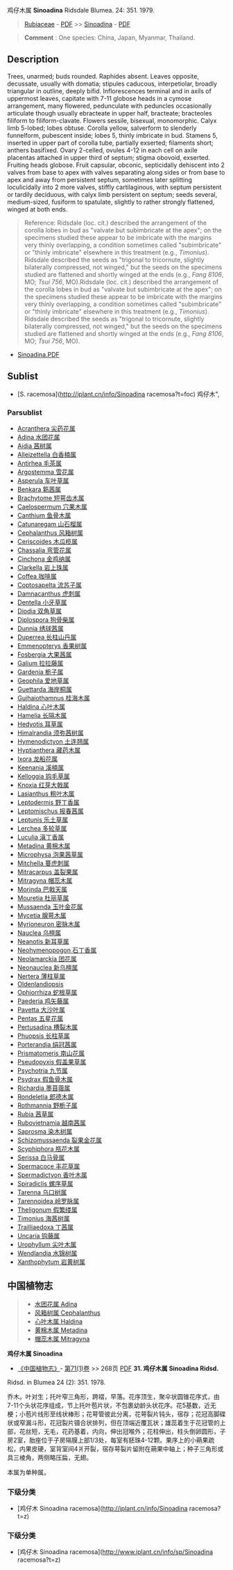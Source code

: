 鸡仔木属 **Sinoadina** Ridsdale Blumea. 24: 351. 1979.

> [Rubiaceae](http://iplant.cn/info/Rubiaceae?t=foc) - [PDF](http://www.iplant.cn/foc/pdf/Rubiaceae.pdf) >> [Sinoadina](http://iplant.cn/info/Sinoadina?t=foc) - [PDF](http://www.iplant.cn/foc/pdf/Sinoadina.pdf)

> **Comment** : 
> One species: China, Japan, Myanmar, Thailand.

## Description

Trees, unarmed; buds rounded. Raphides absent. Leaves opposite, decussate, usually with domatia; stipules caducous, interpetiolar, broadly triangular in outline, deeply bifid. Inflorescences terminal and in axils of uppermost leaves, capitate with 7-11 globose heads in a cymose arrangement, many flowered, pedunculate with peduncles occasionally articulate though usually ebracteate in upper half, bracteate; bracteoles filiform to filiform-clavate. Flowers sessile, bisexual, monomorphic. Calyx limb 5-lobed; lobes obtuse. Corolla yellow, salverform to slenderly funnelform, pubescent inside; lobes 5, thinly imbricate in bud. Stamens 5, inserted in upper part of corolla tube, partially exserted; filaments short; anthers basifixed. Ovary 2-celled, ovules 4-12 in each cell on axile placentas attached in upper third of septum; stigma obovoid, exserted. Fruiting heads globose. Fruit capsular, obconic, septicidally dehiscent into 2 valves from base to apex with valves separating along sides or from base to apex and away from persistent septum, sometimes later splitting loculicidally into 2 more valves, stiffly cartilaginous, with septum persistent or tardily deciduous, with calyx limb persistent on septum; seeds several, medium-sized, fusiform to spatulate, slightly to rather strongly flattened, winged at both ends.


> Reference: 
> Ridsdale (loc. cit.) described the arrangement of the corolla lobes in bud as \"valvate but subimbricate at the apex\"; on the specimens studied these appear to be imbricate with the margins very thinly overlapping, a condition sometimes called \"subimbricate\" or \"thinly imbricate\" elsewhere in this treatment (e.g., *Timonius*). Ridsdale described the seeds as \"trigonal to tricornute, slightly bilaterally compressed, not winged,\" but the seeds on the specimens studied are flattened and shortly winged at the ends (e.g., *Fang 8106*, MO; *Tsui 756*, MO).Ridsdale (loc. cit.) described the arrangement of the corolla lobes in bud as \"valvate but subimbricate at the apex\"; on the specimens studied these appear to be imbricate with the margins very thinly overlapping, a condition sometimes called \"subimbricate\" or \"thinly imbricate\" elsewhere in this treatment (e.g., *Timonius*). Ridsdale described the seeds as \"trigonal to tricornute, slightly bilaterally compressed, not winged,\" but the seeds on the specimens studied are flattened and shortly winged at the ends (e.g., *Fang 8106*, MO; *Tsui 756*, MO).


* [Sinoadina.PDF](http://www.iplant.cn/foc/pdf/Sinoadina.pdf)

## Sublist

* [S.  racemosa](http://iplant.cn/info/Sinoadina racemosa?t=foc) 鸡仔木",

### Parsublist

* [Acranthera  尖药花属](http://iplant.cn/info/Acranthera?t=foc)
* [Adina  水团花属](http://iplant.cn/info/Adina?t=foc)
* [Aidia  茜树属](http://iplant.cn/info/Aidia?t=foc)
* [Alleizettella  白香楠属](http://iplant.cn/info/Alleizettella?t=foc)
* [Antirhea  毛茶属](http://iplant.cn/info/Antirhea?t=foc)
* [Argostemma  雪花属](http://iplant.cn/info/Argostemma?t=foc)
* [Asperula  车叶草属](http://iplant.cn/info/Asperula?t=foc)
* [Benkara  簕茜属](http://iplant.cn/info/Benkara?t=foc)
* [Brachytome  短萼齿木属](http://iplant.cn/info/Brachytome?t=foc)
* [Caelospermum  穴果木属](http://iplant.cn/info/Caelospermum?t=foc)
* [Canthium  鱼骨木属](http://iplant.cn/info/Canthium?t=foc)
* [Catunaregam  山石榴属](http://iplant.cn/info/Catunaregam?t=foc)
* [Cephalanthus  风箱树属](http://iplant.cn/info/Cephalanthus?t=foc)
* [Ceriscoides  木瓜榄属](http://iplant.cn/info/Ceriscoides?t=foc)
* [Chassalia  弯管花属](http://iplant.cn/info/Chassalia?t=foc)
* [Cinchona  金鸡纳属](http://iplant.cn/info/Cinchona?t=foc)
* [Clarkella  岩上珠属](http://iplant.cn/info/Clarkella?t=foc)
* [Coffea  咖啡属](http://iplant.cn/info/Coffea?t=foc)
* [Coptosapelta  流苏子属](http://iplant.cn/info/Coptosapelta?t=foc)
* [Damnacanthus  虎刺属](http://iplant.cn/info/Damnacanthus?t=foc)
* [Dentella  小牙草属](http://iplant.cn/info/Dentella?t=foc)
* [Diodia  双角草属](http://iplant.cn/info/Diodia?t=foc)
* [Diplospora  狗骨柴属](http://iplant.cn/info/Diplospora?t=foc)
* [Dunnia  绣球茜属](http://iplant.cn/info/Dunnia?t=foc)
* [Duperrea  长柱山丹属](http://iplant.cn/info/Duperrea?t=foc)
* [Emmenopterys  香果树属](http://iplant.cn/info/Emmenopterys?t=foc)
* [Fosbergia  大果茜属](http://iplant.cn/info/Fosbergia?t=foc)
* [Galium  拉拉藤属](http://iplant.cn/info/Galium?t=foc)
* [Gardenia  栀子属](http://iplant.cn/info/Gardenia?t=foc)
* [Geophila  爱地草属](http://iplant.cn/info/Geophila?t=foc)
* [Guettarda  海岸桐属](http://iplant.cn/info/Guettarda?t=foc)
* [Guihaiothamnus  桂海木属](http://iplant.cn/info/Guihaiothamnus?t=foc)
* [Haldina  心叶木属](http://iplant.cn/info/Haldina?t=foc)
* [Hamelia  长隔木属](http://iplant.cn/info/Hamelia?t=foc)
* [Hedyotis  耳草属](http://iplant.cn/info/Hedyotis?t=foc)
* [Himalrandia  须弥茜树属](http://iplant.cn/info/Himalrandia?t=foc)
* [Hymenodictyon  土连翘属](http://iplant.cn/info/Hymenodictyon?t=foc)
* [Hyptianthera  藏药木属](http://iplant.cn/info/Hyptianthera?t=foc)
* [Ixora  龙船花属](http://iplant.cn/info/Ixora?t=foc)
* [Keenania  溪楠属](http://iplant.cn/info/Keenania?t=foc)
* [Kelloggia  钩毛草属](http://iplant.cn/info/Kelloggia?t=foc)
* [Knoxia  红芽大戟属](http://iplant.cn/info/Knoxia?t=foc)
* [Lasianthus  粗叶木属](http://iplant.cn/info/Lasianthus?t=foc)
* [Leptodermis  野丁香属](http://iplant.cn/info/Leptodermis?t=foc)
* [Leptomischus  报春茜属](http://iplant.cn/info/Leptomischus?t=foc)
* [Leptunis  乐土草属](http://iplant.cn/info/Leptunis?t=foc)
* [Lerchea  多轮草属](http://iplant.cn/info/Lerchea?t=foc)
* [Luculia  滇丁香属](http://iplant.cn/info/Luculia?t=foc)
* [Metadina  黄棉木属](http://iplant.cn/info/Metadina?t=foc)
* [Microphysa  泡果茜草属](http://iplant.cn/info/Microphysa?t=foc)
* [Mitchella  蔓虎刺属](http://iplant.cn/info/Mitchella?t=foc)
* [Mitracarpus  盖裂果属](http://iplant.cn/info/Mitracarpus?t=foc)
* [Mitragyna  帽蕊木属](http://iplant.cn/info/Mitragyna?t=foc)
* [Morinda  巴戟天属](http://iplant.cn/info/Morinda?t=foc)
* [Mouretia  杜丽草属](http://iplant.cn/info/Mouretia?t=foc)
* [Mussaenda  玉叶金花属](http://iplant.cn/info/Mussaenda?t=foc)
* [Mycetia  腺萼木属](http://iplant.cn/info/Mycetia?t=foc)
* [Myrioneuron  密脉木属](http://iplant.cn/info/Myrioneuron?t=foc)
* [Nauclea  乌檀属](http://iplant.cn/info/Nauclea?t=foc)
* [Neanotis  新耳草属](http://iplant.cn/info/Neanotis?t=foc)
* [Neohymenopogon  石丁香属](http://iplant.cn/info/Neohymenopogon?t=foc)
* [Neolamarckia  团花属](http://iplant.cn/info/Neolamarckia?t=foc)
* [Neonauclea  新乌檀属](http://iplant.cn/info/Neonauclea?t=foc)
* [Nertera  薄柱草属](http://iplant.cn/info/Nertera?t=foc)
* [Oldenlandiopsis  ](http://iplant.cn/info/Oldenlandiopsis?t=foc)
* [Ophiorrhiza  蛇根草属](http://iplant.cn/info/Ophiorrhiza?t=foc)
* [Paederia  鸡矢藤属](http://iplant.cn/info/Paederia?t=foc)
* [Pavetta  大沙叶属](http://iplant.cn/info/Pavetta?t=foc)
* [Pentas  五星花属](http://iplant.cn/info/Pentas?t=foc)
* [Pertusadina  槽裂木属](http://iplant.cn/info/Pertusadina?t=foc)
* [Phuopsis  长柱草属](http://iplant.cn/info/Phuopsis?t=foc)
* [Porterandia  绢冠茜属](http://iplant.cn/info/Porterandia?t=foc)
* [Prismatomeris  南山花属](http://iplant.cn/info/Prismatomeris?t=foc)
* [Pseudopyxis  假盖果草属](http://iplant.cn/info/Pseudopyxis?t=foc)
* [Psychotria  九节属](http://iplant.cn/info/Psychotria?t=foc)
* [Psydrax  假鱼骨木属](http://iplant.cn/info/Psydrax?t=foc)
* [Richardia  墨苜蓿属](http://iplant.cn/info/Richardia?t=foc)
* [Rondeletia  郎德木属](http://iplant.cn/info/Rondeletia?t=foc)
* [Rothmannia  野栀子属](http://iplant.cn/info/Rothmannia?t=foc)
* [Rubia  茜草属](http://iplant.cn/info/Rubia?t=foc)
* [Rubovietnamia  越南茜属](http://iplant.cn/info/Rubovietnamia?t=foc)
* [Saprosma  染木树属](http://iplant.cn/info/Saprosma?t=foc)
* [Schizomussaenda  裂果金花属](http://iplant.cn/info/Schizomussaenda?t=foc)
* [Scyphiphora  瓶花木属](http://iplant.cn/info/Scyphiphora?t=foc)
* [Serissa  白马骨属](http://iplant.cn/info/Serissa?t=foc)
* [Spermacoce  丰花草属](http://iplant.cn/info/Spermacoce?t=foc)
* [Spermadictyon  香叶木属](http://iplant.cn/info/Spermadictyon?t=foc)
* [Spiradiclis  螺序草属](http://iplant.cn/info/Spiradiclis?t=foc)
* [Tarenna  乌口树属](http://iplant.cn/info/Tarenna?t=foc)
* [Tarennoidea  岭罗脉属](http://iplant.cn/info/Tarennoidea?t=foc)
* [Theligonum  假繁缕属](http://iplant.cn/info/Theligonum?t=foc)
* [Timonius  海茜树属](http://iplant.cn/info/Timonius?t=foc)
* [Trailliaedoxa  丁茜属](http://iplant.cn/info/Trailliaedoxa?t=foc)
* [Uncaria  钩藤属](http://iplant.cn/info/Uncaria?t=foc)
* [Urophyllum  尖叶木属](http://iplant.cn/info/Urophyllum?t=foc)
* [Wendlandia  水锦树属](http://iplant.cn/info/Wendlandia?t=foc)
* [Xanthophytum  岩黄树属](http://iplant.cn/info/Xanthophytum?t=foc)


## 中国植物志

> * [水团花属  Adina](http://iplant.cn/info/Adina?t=z)
> * [风箱树属  Cephalanthus](http://iplant.cn/info/Cephalanthus?t=z)
> * [心叶木属  Haldina](http://iplant.cn/info/Haldina?t=z)
> * [黄棉木属  Metadina](http://iplant.cn/info/Metadina?t=z)
> * [帽蕊木属  Mitragyna](http://iplant.cn/info/Mitragyna?t=z)

**鸡仔木属 Sinoadina**

* [《中国植物志》](http://www.iplant.cn/frps)- [第71(1)卷](http://www.iplant.cn/frps/vol/71(1)) >> 268页 [PDF](http://www.iplant.cn/frps/pdf/71(1)/268y.pdf)
**31. 鸡仔木属 Sinoadina Ridsd.**

Ridsd. in Blumea 24 (2): 351. 1978.

乔木。叶对生；托叶窄三角形，跨褶，早落。花序顶生，聚伞状圆锥花序式，由7-11个头状花序组成，节上托叶苞片状，不包裹幼龄头状花序。花5基数，近无梗；小苞片线形至线状棒形；花萼管彼此分离，花萼裂片钝头，宿存；花冠高脚碟状或窄漏斗形，花冠裂片镊合状排列，但在顶端近覆瓦状；雄蕊着生于花冠管的上部，花丝短，无毛，花药基着，内向，伸出冠喉外；花柱伸出，柱头倒卵圆形，子房2室，胎座位于子房隔膜上部1/3处，每室有胚珠4-12颗。果序上的小蒴果疏松，内果皮硬，室背室间4爿开裂，宿存萼裂片留附在蒴果中轴上；种子三角形或具三棱角，两侧略压扁，无翅。

本属为单种属。

### 下级分类
* [鸡仔木  Sinoadina racemosa](http://iplant.cn/info/Sinoadina racemosa?t=z)

### 下级分类
* [鸡仔木  Sinoadina racemosa](http://www.iplant.cn/info/sp/Sinoadina racemosa?t=z)
